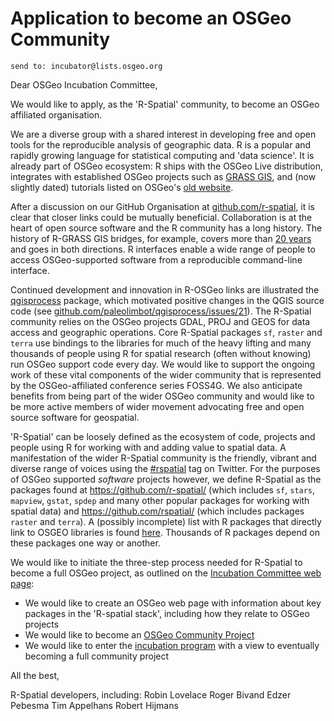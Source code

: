 # Application to become an OSGeo Community

	send to: incubator@lists.osgeo.org
    
Dear OSGeo Incubation Committee,

We would like to apply, as the 'R-Spatial' community, to become an OSGeo affiliated organisation.

We are a diverse group with a shared interest in developing free and open tools for the reproducible analysis of geographic data. R is a popular and rapidly growing language for statistical computing and 'data science'. It is already part of OSGeo ecosystem: R ships with the OSGeo Live distribution, integrates with established OSGeo projects such as [GRASS GIS](https://grasswiki.osgeo.org/wiki/R_statistics), and (now slightly dated) tutorials listed on OSGeo's [old website](http://old.www.osgeo.org/educational_content).

After a discussion on our GitHub Organisation at [github.com/r-spatial](https://github.com/r-spatial), it is clear that closer links could be mutually beneficial. Collaboration is at the heart of open source software and the R community has a long history. The history of R-GRASS GIS bridges, for example, covers more than [20 years](https://doi.org/10.1016/S0098-3004(00)00057-1) and goes in both directions. R interfaces enable a wide range of people to access OSGeo-supported software from a reproducible command-line interface. 

Continued development and innovation in R-OSGeo links are illustrated the [qgisprocess](https://github.com/paleolimbot/qgisprocess) package, which motivated positive changes in the QGIS source code (see [github.com/paleolimbot/qgisprocess/issues/21](https://github.com/paleolimbot/qgisprocess/issues/21)). The R-Spatial community relies on the OSGeo projects GDAL, PROJ and GEOS for data access and geographic operations. Core R-Spatial packages `sf`, `raster` and `terra` use bindings to the libraries for much of the heavy lifting and many thousands of people using R for spatial research (often without knowing) run OSGeo support code every day. We would like to support the ongoing work of these vital components of the wider community that is represented by the OSGeo-affiliated conference series FOSS4G. We also anticipate benefits from being part of the wider OSGeo community and would like to be more active members of wider movement advocating free and open source software for geospatial.

'R-Spatial' can be loosely defined as the ecosystem of code, projects and people using R for working with and adding value to spatial data. A manifestation of the wider R-Spatial community is the friendly, vibrant and diverse range of voices using the [#rspatial](https://twitter.com/search?q=%23rspatial) tag on Twitter. For the purposes of OSGeo supported *software* projects however, we define R-Spatial as the packages found at https://github.com/r-spatial/ (which includes `sf`, `stars`, `mapview`, `gstat`, `spdep` and many other popular packages for working with spatial data) and https://github.com/rspatial/ (which includes packages `raster` and `terra`). A (possibly incomplete) list with R packages that directly link to OSGEO libraries is found [here](https://github.com/r-spatial/discuss/wiki/R-packages-that-use-the-OSGEO-stack-in-System-Requirements:). Thousands of R packages depend on these packages one way or another.

We would like to initiate the three-step process needed for R-Spatial to become a full OSGeo project, as outlined on the [Incubation Committee web page](https://wiki.osgeo.org/wiki/Incubation_Committee#Step_1:_Add_OSGeo_Website_Project_Page):

- We would like to create an OSGeo web page with information about key packages in the 'R-spatial stack', including how they relate to OSGeo projects
- We would like to become an [OSGeo Community Project](https://wiki.osgeo.org/wiki/Incubation_Committee#Step_2:_Join_Community_Projects_Program)
- We would like to enter the [incubation program](https://wiki.osgeo.org/wiki/Incubation_Committee#Incubator) with a view to eventually becoming a full community project

All the best,

R-Spatial developers, including:
Robin Lovelace
Roger Bivand
Edzer Pebesma
Tim Appelhans
Robert Hijmans


